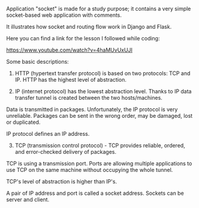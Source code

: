 Application "socket" is made for a study purpose; it contains a very simple socket-based web application with comments. 

It illustrates how socket and routing flow work in Django and Flask.

Here you can find a link for the lesson I followed while coding:

https://www.youtube.com/watch?v=4haMUvUxUJI

Some basic descriptions:
 
1. HTTP (hypertext transfer protocol) is based on two protocols: TCP and IP. HTTP has the highest level of abstraction.

2. IP (internet protocol) has the lowest abstraction level. Thanks to IP data transfer tunnel is created between the two hosts/machines.

Data is transmitted in packages. Unfortunately, the IP protocol is very unreliable. Packages can be sent in the wrong order, may be damaged, lost or duplicated. 

IP protocol defines an IP address.

3. TCP (transmission control protocol) - TCP provides reliable, ordered, and error-checked delivery of packages.

TCP is using a transmission port. Ports are allowing multiple applications to use TCP on the same machine without occupying the whole tunnel.

TCP's level of abstraction is higher than IP's.  

A pair of IP address and port is called a socket address. Sockets can be server and client.